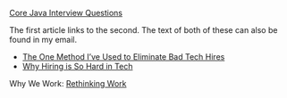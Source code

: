 [Core Java Interview Questions](http://www.tutorialspoint.com/articles/core-java-interview-questions)

The first article links to the second.  The text of both of these can also be found in my email.
* [The One Method I’ve Used to Eliminate Bad Tech Hires](https://medium.com/@ayasin/the-one-method-to-eliminate-bad-tech-hires-630d539b2e1d)
* [Why Hiring is So Hard in Tech](https://medium.com/javascript-scene/why-hiring-is-so-hard-in-tech-c462c3230017)

Why We Work: [Rethinking Work](www.nytimes.com/2015/08/30/opinion/sunday/rethinking-work.html)